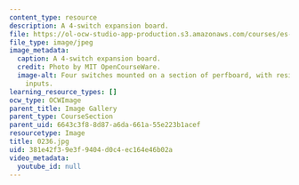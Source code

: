 ```yaml
---
content_type: resource
description: A 4-switch expansion board.
file: https://ol-ocw-studio-app-production.s3.amazonaws.com/courses/es-293-lego-robotics-spring-2007/381e42f39e3f9404d0c4ec164e46b02a_0236.jpg
file_type: image/jpeg
image_metadata:
  caption: A 4-switch expansion board.
  credit: Photo by MIT OpenCourseWare.
  image-alt: Four switches mounted on a section of perfboard, with resistors and sensor
    inputs.
learning_resource_types: []
ocw_type: OCWImage
parent_title: Image Gallery
parent_type: CourseSection
parent_uid: 6643c3f8-8d87-a6da-661a-55e223b1acef
resourcetype: Image
title: 0236.jpg
uid: 381e42f3-9e3f-9404-d0c4-ec164e46b02a
video_metadata:
  youtube_id: null
---
```

